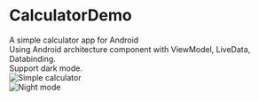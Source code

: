 # CalculatorDemo
A simple calculator app for Android\
Using Android architecture component with ViewModel, LiveData, Databinding.\
Support dark mode.\
![Simple calculator](https://www.linkpicture.com/q/simple_calculator.jpg)\
![Night mode](https://www.linkpicture.com/q/simple_calculator_night.jpg)

